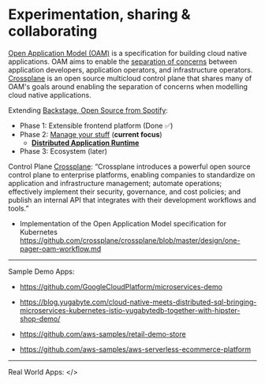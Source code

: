 # Experimentation, sharing & collaborating

[Open Application Model (OAM)](https://github.com/oam-dev/spec) is a specification for building cloud native applications. OAM aims to enable the [separation of concerns](https://github.com/oam-dev/spec/blob/d16d5add/introduction.md) between application developers, application operators, and infrastructure operators. [Crossplane](https://crossplane.io/) is an open source multicloud control plane that shares many of OAM's goals around enabling the separation of concerns when modelling cloud native applications.
  
Extending [Backstage, Open Source from Spotify](https://backstage.io/):
  * Phase 1: Extensible frontend platform (Done ✅) 
  * Phase 2: [Manage your stuff](https://backstage.io/blog/2020/05/22/phase-2-service-catalog) (**current focus**)
    * [**Distributed Application Runtime**](https://dapr.io/)
  * Phase 3: Ecosystem (later)

Control Plane [Crossplane](https://github.com/crossplane/crossplane): “Crossplane introduces a powerful open source control plane to enterprise platforms, enabling companies to standardize on application and infrastructure management; automate operations; effectively implement their security, governance, and cost policies; and publish an internal API that integrates with their development workflows and tools.”

  * Implementation of the Open Application Model specification for Kubernetes https://github.com/crossplane/crossplane/blob/master/design/one-pager-oam-workflow.md

---
Sample Demo Apps:  
  * https://github.com/GoogleCloudPlatform/microservices-demo

 * https://blog.yugabyte.com/cloud-native-meets-distributed-sql-bringing-microservices-kubernetes-istio-yugabytedb-together-with-hipster-shop-demo/
 
  * https://github.com/aws-samples/retail-demo-store
  * https://github.com/aws-samples/aws-serverless-ecommerce-platform
 
---

Real World Apps:
</>
